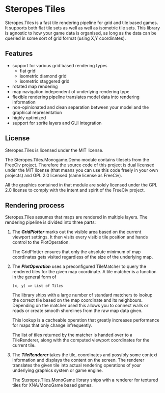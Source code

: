 # Steropes Tiles

Steropes.Tiles is a fast tile rendering pipeline for grid and tile based 
games. It supports both flat tile sets as well as well as isometric tile 
sets. This library is agnostic to how your game data is organised, as 
long as the data can be queried in some sort of grid format 
(using X,Y coordinates). 

## Features

* support for various grid based rendering types
  * flat grid 
  * isometric diamond grid
  * isometric staggered grid
* rotated map rendering
* map navigation independent of underlying rendering type
* flexible rendering pipeline translates model data into rendering information
* non-opinionated and clean separation between your model and the graphical 
  representation
* highly optimized
* support for sprite layers and GUI integration

## License

Steropes.Tiles is licensed under the MIT license. 

The Steropes.Tiles.Monogame.Demo module contains tilesets from the
FreeCiv project. Therefore the source code of this project is dual licensed
under the MIT license (that means you can use this code freely in
your own projects) and GPL 2.0 licensed (same license as FreeCiv).

All the graphics contained in that module are solely licensed under
the GPL 2.0 license to comply with the intent and spirit of the 
FreeCiv project.

## Rendering process

Steropes.Tiles assumes that maps are rendered in multiple layers. The 
rendering pipeline is divided into three parts:

1. The ***GridPlotter*** marks out the visible area based on the current 
   viewport settings. It then visits every visible tile position and hands 
   control to the PlotOperation.
   
   The GridPlotter ensures that only the absolute minimum of map coordinates
   gets visited regardless of the size of the underlying map.
   
2. The ***PlotOperation*** uses a preconfigured TileMatcher to query the 
   rendered tiles for the given map coordinate. A tile matcher is a function 
   in the general form of
    
       (x, y) => List of Tiles

   The library ships with a large number of standard matchers to lookup the 
   correct tile based on the map coordinate and its neighbours. Depending on 
   the matcher used this allows you to connect walls or roads or create 
   smooth shorelines from the raw map data given.
   
   This lookup is a cacheable operation that greatly increases performance 
   for maps that only change infrequently.
   
   The list of tiles returned by the matcher is handed over to a TileRenderer, 
   along with the computed viewport coordinates for the current tile.

3. The ***TileRenderer*** takes the tile, coordinates and possibly some 
   context information and displays the content on the screen. The renderer 
   translates the given tile into actual rendering operations of your 
   underlying graphics system or game engine. 
   
   The Steropes.Tiles.MonoGame library ships with a renderer for textured 
   tiles for XNA/MonoGame based games.

